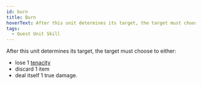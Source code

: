 ```yaml
---
id: burn
title: Burn
hoverText: After this unit determines its target, the target must choose to lose 1 tenacity, discard 1 item, or deal itself 1 true damage.
tags:
  - Quest Unit Skill
---
```


After this unit determines its target, the target must choose to either:
- lose 1 [tenacity](/docs/all/other/tenacity)
- discard 1 item
- deal itself 1 true damage.